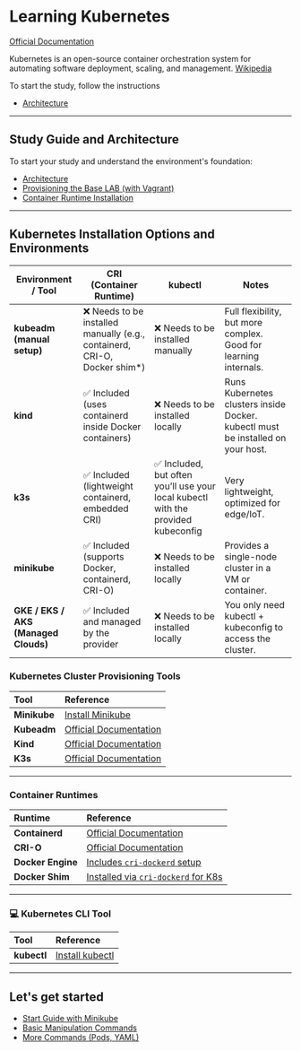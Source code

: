 # Learning Kubernetes

[Official Documentation](https://kubernetes.io/docs/home/)

Kubernetes is an open-source container orchestration system for automating software deployment, scaling, and management. [Wikipedia](https://en.wikipedia.org/wiki/Kubernetes)

To start the study, follow the instructions
 
- [Architecture](/DOCS/architecture.md)


---

## Study Guide and Architecture

To start your study and understand the environment's foundation:

- [Architecture](/DOCS/architecture.md)
- [Provisioning the Base LAB (with Vagrant)](/DOCS/provisioning_base_lab.md)
- [Container Runtime Installation](/DOCS/install_container_runtime.md)

---

## Kubernetes Installation Options and Environments

| Environment / Tool | CRI (Container Runtime) | kubectl | Notes |
|--------------------|--------------------------|---------|-------|
| **kubeadm (manual setup)** | ❌ Needs to be installed manually (e.g., containerd, CRI-O, Docker shim*) | ❌ Needs to be installed manually | Full flexibility, but more complex. Good for learning internals. |
| **kind** | ✅ Included (uses containerd inside Docker containers) | ❌ Needs to be installed locally | Runs Kubernetes clusters inside Docker. kubectl must be installed on your host. |
| **k3s** | ✅ Included (lightweight containerd, embedded CRI) | ✅ Included, but often you’ll use your local kubectl with the provided kubeconfig | Very lightweight, optimized for edge/IoT. |
| **minikube** | ✅ Included (supports Docker, containerd, CRI-O) | ❌ Needs to be installed locally | Provides a single-node cluster in a VM or container. |
| **GKE / EKS / AKS (Managed Clouds)** | ✅ Included and managed by the provider | ❌ Needs to be installed locally | You only need kubectl + kubeconfig to access the cluster. |


### Kubernetes Cluster Provisioning Tools

| Tool | Reference |
| :--- | :--- |
| **Minikube** | [Install Minikube](/DOCS/install_minikube.md) |
| **Kubeadm** | [Official Documentation](https://kubernetes.io/docs/setup/production-environment/tools/kubeadm/install-kubeadm/) |
| **Kind** | [Official Documentation](https://kind.sigs.k8s.io/docs/user/quick-start/#installation) |
| **K3s** | [Official Documentation](https://docs.k3s.io/installation) |

---

### Container Runtimes

| Runtime | Reference |
| :--- | :--- |
| **Containerd** | [Official Documentation](https://github.com/containerd/containerd/blob/main/docs/getting-started.md) |
| **CRI-O** | [Official Documentation](https://cri-o.io/#install) |
| **Docker Engine** | [Includes `cri-dockerd` setup](/DOCS/install/docker/engine.md)  |
| **Docker Shim** | [Installed via `cri-dockerd` for K8s](/DOCS/install/docker/engine.md) |

---

### 💻 Kubernetes CLI Tool

| Tool | Reference |
| :--- | :--- |
| **kubectl** | [Install kubectl](/DOCS/install_k8s.md) |
---

## Let's get started

- [Start Guide with Minikube](/DOCS/start_guide_with_minikube.md)
- [Basic Manipulation Commands](/DOCS/basic_commands.md)
- [More Commands (Pods, YAML)](/DOCS/more_commands.md)

